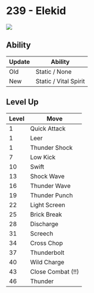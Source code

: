 # 239 - Elekid
![][239]

## Ability

Update | Ability
---    | ---
Old    | Static / None
New    | Static / Vital Spirit

## Level Up

Level | Move
---   | ---
  1   | Quick Attack
  1   | Leer
  1   | Thunder Shock
  7   | Low Kick
 10   | Swift
 13   | Shock Wave
 16   | Thunder Wave
 19   | Thunder Punch
 22   | Light Screen
 25   | Brick Break
 28   | Discharge
 31   | Screech
 34   | Cross Chop
 37   | Thunderbolt
 40   | Wild Charge
 43   | Close Combat (!!)
 46   | Thunder



[239]: /img/pokemon/239.png
